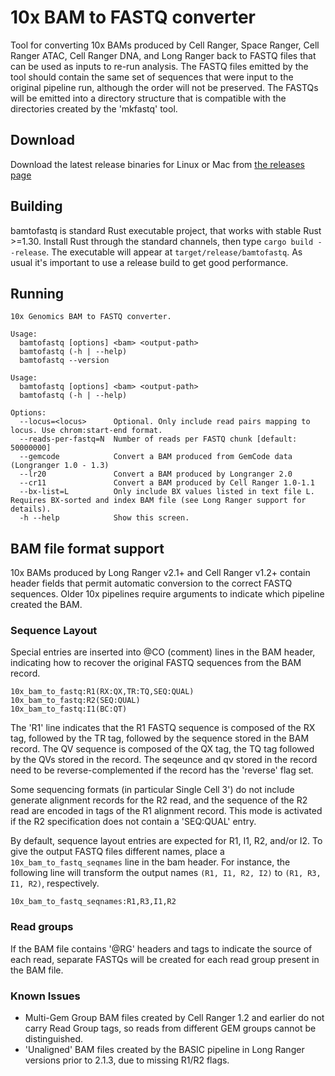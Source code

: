 # 10x BAM to FASTQ converter

Tool for converting 10x BAMs produced by Cell Ranger, Space Ranger, Cell Ranger ATAC, Cell Ranger DNA, and Long Ranger back to FASTQ files that can be used as inputs to re-run analysis.
The FASTQ files emitted by the tool should contain the same set of sequences that were input to the original pipeline run, although the order will
not be preserved.  The FASTQs will be emitted into a directory structure that is compatible with the directories created by the 'mkfastq' tool.

## Download
Download the latest release binaries for Linux or Mac from [the releases page](https://github.com/10XGenomics/bamtofastq/releases)

## Building
bamtofastq is standard Rust executable project, that works with stable Rust >=1.30.  Install Rust through the standard channels, then type `cargo build --release`.
The executable will appear at `target/release/bamtofastq`.  As usual it's important to use a release build to get good performance.

## Running

```
10x Genomics BAM to FASTQ converter.

Usage:
  bamtofastq [options] <bam> <output-path>
  bamtofastq (-h | --help)
  bamtofastq --version

Usage:
  bamtofastq [options] <bam> <output-path>
  bamtofastq (-h | --help)

Options:
  --locus=<locus>      Optional. Only include read pairs mapping to locus. Use chrom:start-end format.
  --reads-per-fastq=N  Number of reads per FASTQ chunk [default: 50000000]
  --gemcode            Convert a BAM produced from GemCode data (Longranger 1.0 - 1.3)
  --lr20               Convert a BAM produced by Longranger 2.0
  --cr11               Convert a BAM produced by Cell Ranger 1.0-1.1
  --bx-list=L          Only include BX values listed in text file L. Requires BX-sorted and index BAM file (see Long Ranger support for details).
  -h --help            Show this screen.
```  


## BAM file format support

10x BAMs produced by Long Ranger v2.1+ and Cell Ranger v1.2+ contain header fields that permit automatic conversion to the correct FASTQ sequences.
Older 10x pipelines require arguments to indicate which pipeline created the BAM.

### Sequence Layout

Special entries are inserted into @CO (comment) lines in the BAM header, indicating how to recover the original FASTQ sequences from the BAM record.

```
10x_bam_to_fastq:R1(RX:QX,TR:TQ,SEQ:QUAL)
10x_bam_to_fastq:R2(SEQ:QUAL)
10x_bam_to_fastq:I1(BC:QT)
```

The 'R1' line indicates that the R1 FASTQ sequence is composed of the RX tag, followed by the TR tag, followed by the sequence stored in the BAM record.
The QV sequence is composed of the QX tag, the TQ tag followed by the QVs stored in the record. The seqeunce and qv stored in the record need to be
reverse-complemented if the record has the 'reverse' flag set.

Some sequencing formats (in particular Single Cell 3') do not include generate alignment records for the R2 read, and the sequence of the R2 read 
are encoded in tags of the R1 alignment record. This mode is activated if the R2 specification does not contain a 'SEQ:QUAL' entry.

By default, sequence layout entries are expected for R1, I1, R2, and/or I2. To give the output FASTQ files different names, place a `10x_bam_to_fastq_seqnames` line in the bam header. For instance, the following line will transform the output names `(R1, I1, R2, I2)` to `(R1, R3, I1, R2)`, respectively.

```
10x_bam_to_fastq_seqnames:R1,R3,I1,R2
```


### Read groups

If the BAM file contains '@RG' headers and tags to indicate the source of each read, separate FASTQs will be created for each read group present
in the BAM file.


### Known Issues

* Multi-Gem Group BAM files created by Cell Ranger 1.2 and earlier do not carry Read Group tags, so reads from different GEM groups cannot be distinguished.
* 'Unaligned' BAM files created by the BASIC pipeline in Long Ranger versions prior to 2.1.3, due to missing R1/R2 flags.
